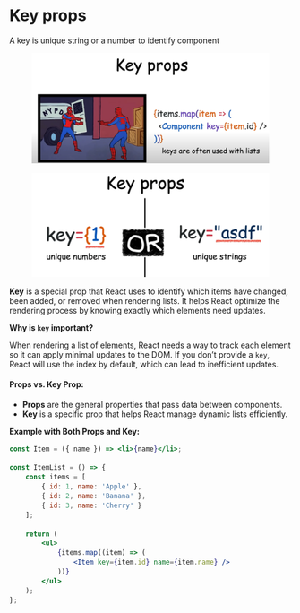 # Key props

A key is unique string or a number to identify component

<figure><img src="../../.gitbook/assets/image (87).png" alt=""><figcaption></figcaption></figure>

<figure><img src="../../.gitbook/assets/image (88).png" alt=""><figcaption></figcaption></figure>

**Key** is a special prop that React uses to identify which items have changed, been added, or removed when rendering lists. It helps React optimize the rendering process by knowing exactly which elements need updates.

**Why is `key` important?**

When rendering a list of elements, React needs a way to track each element so it can apply minimal updates to the DOM. If you don’t provide a `key`, React will use the index by default, which can lead to inefficient updates.

#### Props vs. Key Prop:

* **Props** are the general properties that pass data between components.
* **Key** is a specific prop that helps React manage dynamic lists efficiently.

**Example with Both Props and Key:**

```jsx
const Item = ({ name }) => <li>{name}</li>;

const ItemList = () => {
    const items = [
        { id: 1, name: 'Apple' },
        { id: 2, name: 'Banana' },
        { id: 3, name: 'Cherry' }
    ];

    return (
        <ul>
            {items.map((item) => (
                <Item key={item.id} name={item.name} />
            ))}
        </ul>
    );
};
```
